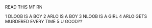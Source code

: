 READ THIS MF RN

1 DLOOB IS A BOY
2 ARLO IS A BOY
3 NLOOB IS A GIRL
4 ARLO GETS MURDERED EVERY TIME
5 U GOOD??
